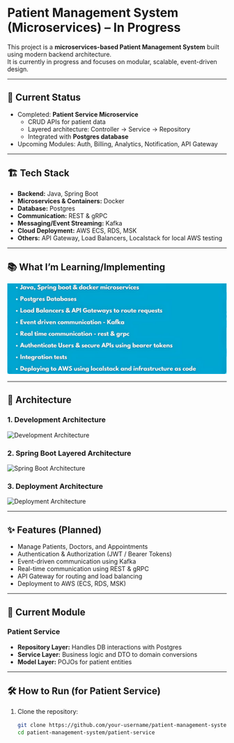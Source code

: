 # Patient Management System (Microservices) – In Progress

This project is a **microservices-based Patient Management System** built using modern backend architecture.  
It is currently in progress and focuses on modular, scalable, event-driven design.

---

## 🚀 Current Status
- Completed: **Patient Service Microservice**
  - CRUD APIs for patient data
  - Layered architecture: Controller → Service → Repository
  - Integrated with **Postgres database**
- Upcoming Modules: Auth, Billing, Analytics, Notification, API Gateway

---

## 🏗️ Tech Stack

- **Backend:** Java, Spring Boot
- **Microservices & Containers:** Docker
- **Database:** Postgres
- **Communication:** REST & gRPC
- **Messaging/Event Streaming:** Kafka
- **Cloud Deployment:** AWS ECS, RDS, MSK
- **Others:** API Gateway, Load Balancers, Localstack for local AWS testing

---

## 📚 What I’m Learning/Implementing

![What Iam learning](images/IMG-20250731-WA0009.jpg)

---

## 🧩 Architecture

### 1. Development Architecture
![Development Architecture](images/development-architecture.png)

### 2. Spring Boot Layered Architecture
![Spring Boot Architecture](images/spring-boot-architecture.png)

### 3. Deployment Architecture
![Deployment Architecture](images/deployment-architecture.png)

---

## ✨ Features (Planned)

- Manage Patients, Doctors, and Appointments
- Authentication & Authorization (JWT / Bearer Tokens)
- Event-driven communication using Kafka
- Real-time communication using REST & gRPC
- API Gateway for routing and load balancing
- Deployment to AWS (ECS, RDS, MSK)

---

## 📂 Current Module

### Patient Service
- **Repository Layer:** Handles DB interactions with Postgres
- **Service Layer:** Business logic and DTO to domain conversions
- **Model Layer:** POJOs for patient entities

---

## 🛠️ How to Run (for Patient Service)

1. Clone the repository:
   ```bash
   git clone https://github.com/your-username/patient-management-system.git
   cd patient-management-system/patient-service
